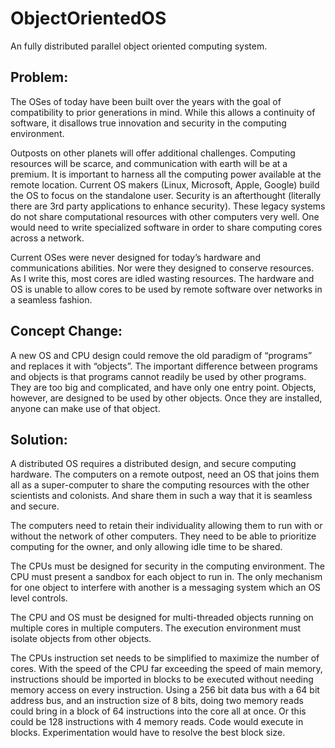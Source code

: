 # ObjectOrientedOS
An fully distributed parallel object oriented computing system.

## Problem:
  The OSes of today have been built over the years with the goal of compatibility to prior generations in mind.  While this allows a continuity of software, it disallows true innovation and security in the computing environment.

  Outposts on other planets will offer additional challenges.  Computing resources will be scarce, and communication with earth will be at a premium.  It is important to harness all the computing power available at the remote location.  Current OS makers (Linux, Microsoft, Apple, Google) build the OS to focus on the standalone user.  Security is an afterthought (literally there are 3rd party applications to enhance security).  These legacy systems do not share computational resources with other computers very well.  One would need to write specialized software in order to share computing cores across a network.

  Current OSes were never designed for today’s hardware and communications abilities.  Nor were they designed to conserve resources.  As I write this, most cores are idled wasting resources.  The hardware and OS is unable to allow cores to be used by remote software over networks in a seamless fashion.

## Concept Change:
  
  A new OS and CPU design could remove the old paradigm of “programs” and replaces it with “objects”.  The important difference between programs and objects is that programs cannot readily be used by other programs.  They are too big and complicated, and have only one entry point.  Objects, however, are designed to be used by other objects.  Once they are installed, anyone can make use of that object.

## Solution:

  A distributed OS requires a distributed design, and secure computing hardware.  The computers on a remote outpost, need an OS that joins them all as a super-computer to share the computing resources with the other scientists and colonists.  And share them in such a way that it is seamless and secure.

  The computers need to retain their individuality allowing them to run with or without the network of other computers.  They need to be able to prioritize computing for the owner, and only allowing idle time to be shared.
  
  The CPUs must be designed for security in the computing environment.  The CPU must present a sandbox for each object to run in.  The only mechanism for one object to interfere with another is a messaging system which an OS level controls.
  
  The CPU and OS must be designed for multi-threaded objects running on multiple cores in multiple computers.  The execution environment must isolate objects from other objects.
  
  The CPUs instruction set needs to be simplified to maximize the number of cores.  With the speed of the CPU far exceeding the speed of main memory, instructions should be imported in blocks to be executed without needing memory access on every instruction.  Using a 256 bit data bus with a 64 bit address bus, and an instruction size of 8 bits, doing two memory reads could bring in a block of 64 instructions into the core all at once.  Or this could be 128 instructions with 4 memory reads.  Code would execute in blocks.  Experimentation would have to resolve the best block size.
  
